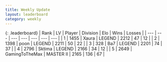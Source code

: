 ```yaml
---
title: Weekly Update
layout: leaderboard
category: weekly
---
```


{: .leaderboard}
| Rank | LV | Player | Division | Elo | Wins | Losses |
| --- | --- | --- | --- | --- | --- | --- |
| <span data-change="0">1</span> | 1455 | <span title="ID: 200908">Xaura</span> | LEGEND | <span data-change="234">2212</span> | <span data-change="30">47</span> | <span data-change="5">12</span> |
| <span data-change="0">2</span> | 1398 | <span title="ID: 540690">poon</span> | LEGEND | <span data-change="234">2211</span> | <span data-change="49">50</span> | <span data-change="22">22</span> |
| <span data-change="71">3</span> | 328 | <span title="ID: 662312">Ba7</span> | LEGEND | <span data-change="465">2201</span> | <span data-change="69">74</span> | <span data-change="29">37</span> |
| <span data-change="-">4</span> | 2796 | <span title="ID: 353063">Sktima</span> | LEGEND | <span data-change="-">2166</span> | <span data-change="-">34</span> | <span data-change="-">12</span> |
| <span data-change="17">5</span> | 2649 | <span title="ID: 93452">GamingToTheMax</span> | MASTER II | <span data-change="315">2165</span> | <span data-change="123">136</span> | <span data-change="63">67</span> |